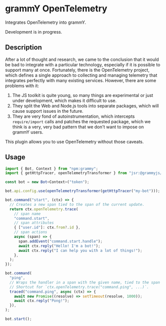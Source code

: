 # grammY OpenTelemetry

Integrates OpenTelemetry into grammY.

Development is in progress.

## Description

After a lot of thought and research, we came to the conclusion that it would be bad to integrate with a particular
technology, especially if it is possible to support many at once. Fortunately, there is the OpenTelemetry project, which
defines a single approach to collecting and managing telemetry that integrates perfectly with many existing services.
However, there are some problems with it:

1. The JS toolkit is quite young, so many things are experimental or just under development, which makes it difficult to
   use.
2. They split the Web and Node.js tools into separate packages, which will cause support issues in the future.
3. They are very fond of autoinstrumentation, which intercepts `require/import` calls and patches the requested package,
   which we think is a very, very bad pattern that we don't want to impose on grammY users.

This plugin allows you to use OpenTelemetry without those caveats.

## Usage

```ts
import { Bot, Context } from "npm:grammy";
import { getHttpTracer, openTelemetryTransformer } from "jsr:@grammyjs/opentelemetry";

const bot = new Bot<Context>("token");

bot.api.config.use(openTelemetryTransformer(getHttpTracer("my-bot")));

bot.command("start", (ctx) => {
  // Creates a new span tied to the span of the current update.
  return ctx.openTelemetry.trace(
    // span name
    "command.start",
    // span attributes
    { ["user.id"]: ctx.from?.id },
    // span actions
    async (span) => {
      span.addEvent("command.start.handle");
      await ctx.reply("Hello! I'm a bot!");
      await ctx.reply("I can help you with a lot of things!");
    },
  );
});

bot.command(
  "ping",
  // Wraps the handler in a span with the given name, tied to the span of the current update.
  // Shortcut for `ctx.openTelemetry.trace("command.ping", ...)`.
  traced("command.ping", async (ctx) => {
    await new Promise((resolve) => setTimeout(resolve, 1000));
    await ctx.reply("Pong!");
  }),
);

bot.start();
```

